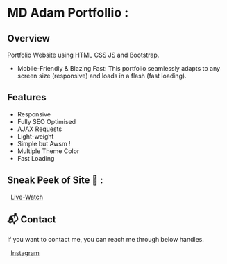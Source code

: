 # MD Adam Portfollio :

## Overview

Portfolio Website using HTML CSS JS and Bootstrap.

- Mobile-Friendly & Blazing Fast: This portfolio seamlessly adapts to any screen size (responsive) and loads in a flash (fast loading).

## Features

- Responsive
- Fully SEO Optimised
- AJAX Requests
- Light-weight
- Simple but Awsm !
- Multiple Theme Color
- Fast Loading

## Sneak Peek of Site 🙈 :

&nbsp;&nbsp;<a href="https://mygithub.github.io/">Live-Watch</a>

<h2>📬 Contact</h2>

If you want to contact me, you can reach me through below handles.

&nbsp;&nbsp;<a href="https://">Instagram</a>
